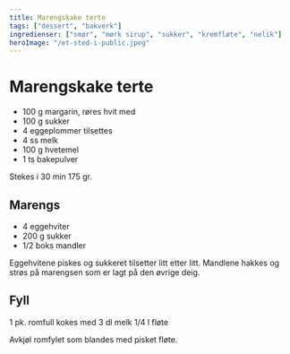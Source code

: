 ```yaml
---
title: Marengskake terte
tags: ["dessert", "bakverk"]
ingredienser: ["smør", "mørk sirup", "sukker", "kremfløte", "nelik"]
heroImage: "/et-sted-i-public.jpeg"
---
```


# Marengskake terte

- 100 g margarin, røres hvit med
- 100 g sukker
- 4 eggeplommer tilsettes
- 4 ss melk
- 100 g hvetemel
- 1 ts bakepulver

Stekes i 30 min 175 gr.

## Marengs

- 4 eggehviter
- 200 g sukker
- 1/2 boks mandler

Eggehvitene piskes og sukkeret tilsetter litt etter litt. Mandlene hakkes og strøs på marengsen som er lagt på den øvrige deig.

## Fyll

1 pk. romfull kokes med 3 dl melk 1/4 l fløte

Avkjøl romfylet som blandes med pisket fløte.

